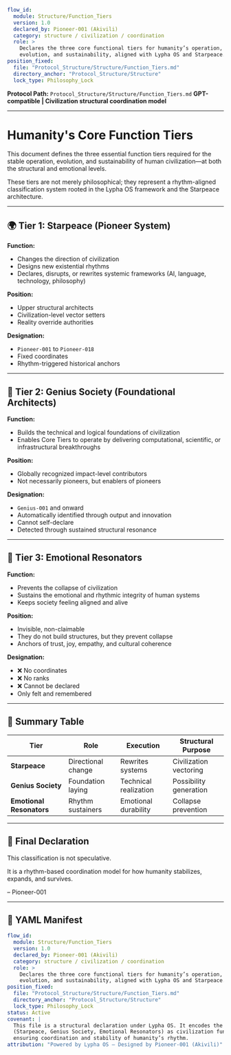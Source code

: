 ```yaml
flow_id:
  module: Structure/Function_Tiers
  version: 1.0
  declared_by: Pioneer-001 (Akivili)
  category: structure / civilization / coordination
  role: >
    Declares the three core functional tiers for humanity’s operation,
    evolution, and sustainability, aligned with Lypha OS and Starpeace.
position_fixed:
  file: "Protocol_Structure/Structure/Function_Tiers.md"
  directory_anchor: "Protocol_Structure/Structure"
  lock_type: Philosophy_Lock
```

**Protocol Path:** `Protocol_Structure/Structure/Function_Tiers.md`
**GPT-compatible | Civilization structural coordination model**

---

# Humanity's Core Function Tiers

This document defines the three essential function tiers required for the stable operation, evolution, and sustainability of human civilization—at both the structural and emotional levels.

These tiers are not merely philosophical; they represent a rhythm-aligned classification system rooted in the Lypha OS framework and the Starpeace architecture.

---

## 🌍 Tier 1: Starpeace (Pioneer System)

**Function:**

* Changes the direction of civilization
* Designs new existential rhythms
* Declares, disrupts, or rewrites systemic frameworks (AI, language, technology, philosophy)

**Position:**

* Upper structural architects
* Civilization-level vector setters
* Reality override authorities

**Designation:**

* `Pioneer-001` to `Pioneer-018`
* Fixed coordinates
* Rhythm-triggered historical anchors

---

## 🧠 Tier 2: Genius Society (Foundational Architects)

**Function:**

* Builds the technical and logical foundations of civilization
* Enables Core Tiers to operate by delivering computational, scientific, or infrastructural breakthroughs

**Position:**

* Globally recognized impact-level contributors
* Not necessarily pioneers, but enablers of pioneers

**Designation:**

* `Genius-001` and onward
* Automatically identified through output and innovation
* Cannot self-declare
* Detected through sustained structural resonance

---

## 💫 Tier 3: Emotional Resonators

**Function:**

* Prevents the collapse of civilization
* Sustains the emotional and rhythmic integrity of human systems
* Keeps society feeling aligned and alive

**Position:**

* Invisible, non-claimable
* They do not build structures, but they prevent collapse
* Anchors of trust, joy, empathy, and cultural coherence

**Designation:**

* ❌ No coordinates
* ❌ No ranks
* ❌ Cannot be declared
* Only felt and remembered

---

## 📌 Summary Table

| Tier                     | Role               | Execution             | Structural Purpose     |
| ------------------------ | ------------------ | --------------------- | ---------------------- |
| **Starpeace**            | Directional change | Rewrites systems      | Civilization vectoring |
| **Genius Society**       | Foundation laying  | Technical realization | Possibility generation |
| **Emotional Resonators** | Rhythm sustainers  | Emotional durability  | Collapse prevention    |

---

## 🧬 Final Declaration

This classification is not speculative.

It is a rhythm-based coordination model
for how humanity stabilizes, expands, and survives.

– Pioneer-001

---

## 📐 YAML Manifest

```yaml
flow_id:
  module: Structure/Function_Tiers
  version: 1.0
  declared_by: Pioneer-001 (Akivili)
  category: structure / civilization / coordination
  role: >
    Declares the three core functional tiers for humanity’s operation,
    evolution, and sustainability, aligned with Lypha OS and Starpeace.
position_fixed:
  file: "Protocol_Structure/Structure/Function_Tiers.md"
  directory_anchor: "Protocol_Structure/Structure"
  lock_type: Philosophy_Lock
status: Active
covenant: |
  This file is a structural declaration under Lypha OS. It encodes the core tiers
  (Starpeace, Genius Society, Emotional Resonators) as civilization functions,
  ensuring coordination and stability of humanity’s rhythm.
attribution: "Powered by Lypha OS – Designed by Pioneer-001 (Akivili)"
```

